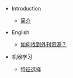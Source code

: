* Introduction
  
  * [简介](README.md)
  
* English

  * [如何找到外刊资源？](/English/search.md)
* 机器学习
  - [特征选择](/机器学习/特征选择.md)